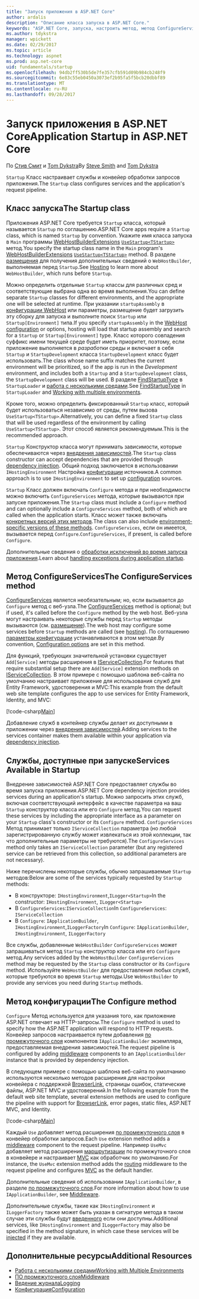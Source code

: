 ```yaml
---
title: "Запуск приложения в ASP.NET Core"
author: ardalis
description: "Описание класса запуска в ASP.NET Core."
keywords: "ASP.NET Core, запуска, настроить метод, метод ConfigureServices"
ms.author: tdykstra
manager: wpickett
ms.date: 02/29/2017
ms.topic: article
ms.technology: aspnet
ms.prod: asp.net-core
uid: fundamentals/startup
ms.openlocfilehash: 94db2ff530b5de7fe357cfb591d09b984cb248f9
ms.sourcegitcommit: 6e83c55eb0450a3073ef2b95fa5f5bcb20dbbf89
ms.translationtype: MT
ms.contentlocale: ru-RU
ms.lasthandoff: 09/28/2017
---
```

# <a name="application-startup-in-aspnet-core"></a><span data-ttu-id="9d536-104">Запуск приложения в ASP.NET Core</span><span class="sxs-lookup"><span data-stu-id="9d536-104">Application Startup in ASP.NET Core</span></span>

<span data-ttu-id="9d536-105">По [Стив Смит](https://ardalis.com/) и [Tom Dykstra](https://github.com/tdykstra/)</span><span class="sxs-lookup"><span data-stu-id="9d536-105">By [Steve Smith](https://ardalis.com/) and [Tom Dykstra](https://github.com/tdykstra/)</span></span>

<span data-ttu-id="9d536-106">`Startup` Класс настраивает службы и конвейер обработки запросов приложения.</span><span class="sxs-lookup"><span data-stu-id="9d536-106">The `Startup` class configures services and the application's request pipeline.</span></span> 

## <a name="the-startup-class"></a><span data-ttu-id="9d536-107">Класс запуска</span><span class="sxs-lookup"><span data-stu-id="9d536-107">The Startup class</span></span>

<span data-ttu-id="9d536-108">Приложения ASP.NET Core требуется `Startup` класса, который называется `Startup` по соглашению.</span><span class="sxs-lookup"><span data-stu-id="9d536-108">ASP.NET Core apps require a `Startup` class, which is named `Startup` by convention.</span></span> <span data-ttu-id="9d536-109">Укажите имя класса запуска в `Main` программы [WebHostBuilderExtensions](https://docs.microsoft.com/aspnet/core/api/microsoft.aspnetcore.hosting.webhostbuilderextensions) [ `UseStartup<TStartup>` ](https://docs.microsoft.com/aspnet/core/api/microsoft.aspnetcore.hosting.webhostbuilderextensions#Microsoft_AspNetCore_Hosting_WebHostBuilderExtensions_UseStartup__1_Microsoft_AspNetCore_Hosting_IWebHostBuilder_) метод.</span><span class="sxs-lookup"><span data-stu-id="9d536-109">You specify the startup class name in the `Main` program's [WebHostBuilderExtensions](https://docs.microsoft.com/aspnet/core/api/microsoft.aspnetcore.hosting.webhostbuilderextensions) [`UseStartup<TStartup>`](https://docs.microsoft.com/aspnet/core/api/microsoft.aspnetcore.hosting.webhostbuilderextensions#Microsoft_AspNetCore_Hosting_WebHostBuilderExtensions_UseStartup__1_Microsoft_AspNetCore_Hosting_IWebHostBuilder_) method.</span></span> <span data-ttu-id="9d536-110">В разделе [размещения](xref:fundamentals/hosting) для получения дополнительных сведений о `WebHostBuilder`, выполняемая перед `Startup`.</span><span class="sxs-lookup"><span data-stu-id="9d536-110">See [Hosting](xref:fundamentals/hosting) to learn more about `WebHostBuilder`, which runs before `Startup`.</span></span>

<span data-ttu-id="9d536-111">Можно определить отдельные `Startup` классы для различных сред и соответствующие выбрана одна во время выполнения.</span><span class="sxs-lookup"><span data-stu-id="9d536-111">You can define separate `Startup` classes for different environments, and the appropriate one will be selected at runtime.</span></span> <span data-ttu-id="9d536-112">При указании `startupAssembly` в [конфигурации WebHost](https://docs.microsoft.com/aspnet/core/fundamentals/hosting?tabs=aspnetcore2x#configuring-a-host) или параметры, размещение будет загрузить эту сборку для запуска и выполните поиск `Startup` или `Startup[Environment]` типа.</span><span class="sxs-lookup"><span data-stu-id="9d536-112">If you specify `startupAssembly` in the [WebHost configuration](https://docs.microsoft.com/aspnet/core/fundamentals/hosting?tabs=aspnetcore2x#configuring-a-host) or options, hosting will load that startup assembly and search for a `Startup` or `Startup[Environment]` type.</span></span> <span data-ttu-id="9d536-113">Класс которого совпадения суффикс имени текущей среде будет иметь приоритет, поэтому, если приложение выполняется в *разработки* среды и включает в себя `Startup` и `StartupDevelopment` класса `StartupDevelopment` класс будет использовать.</span><span class="sxs-lookup"><span data-stu-id="9d536-113">The class whose name suffix matches the current environment will be prioritized, so if the app is run in the *Development* environment, and includes both a `Startup` and a `StartupDevelopment` class, the `StartupDevelopment` class will be used.</span></span> <span data-ttu-id="9d536-114">В разделе [FindStartupType](https://github.com/aspnet/Hosting/blob/rel/1.1.0/src/Microsoft.AspNetCore.Hosting/Internal/StartupLoader.cs) в `StartupLoader` и [работа с несколькими средами](environments.md#startup-conventions).</span><span class="sxs-lookup"><span data-stu-id="9d536-114">See [FindStartupType](https://github.com/aspnet/Hosting/blob/rel/1.1.0/src/Microsoft.AspNetCore.Hosting/Internal/StartupLoader.cs) in `StartupLoader` and [Working with multiple environments](environments.md#startup-conventions).</span></span>

<span data-ttu-id="9d536-115">Кроме того, можно определить фиксированный `Startup` класс, который будет использоваться независимо от среды, путем вызова `UseStartup<TStartup>`.</span><span class="sxs-lookup"><span data-stu-id="9d536-115">Alternatively, you can define a fixed `Startup` class that will be used regardless of the environment by calling `UseStartup<TStartup>`.</span></span> <span data-ttu-id="9d536-116">Этот способ является рекомендуемым.</span><span class="sxs-lookup"><span data-stu-id="9d536-116">This is the recommended approach.</span></span>

<span data-ttu-id="9d536-117">`Startup` Конструктор класса могут принимать зависимости, которые обеспечиваются через [внедрения зависимостей](xref:fundamentals/dependency-injection).</span><span class="sxs-lookup"><span data-stu-id="9d536-117">The `Startup` class constructor can accept dependencies that are provided through [dependency injection](xref:fundamentals/dependency-injection).</span></span> <span data-ttu-id="9d536-118">Общий подход заключается в использовании `IHostingEnvironment` Настройка [конфигурации](xref:fundamentals/configuration) источников.</span><span class="sxs-lookup"><span data-stu-id="9d536-118">A common approach is to use `IHostingEnvironment` to set up [configuration](xref:fundamentals/configuration) sources.</span></span>

<span data-ttu-id="9d536-119">`Startup` Класс должен включать `Configure` метода и при необходимости можно включить `ConfigureServices` метода, которые вызываются при запуске приложения.</span><span class="sxs-lookup"><span data-stu-id="9d536-119">The `Startup` class must include a `Configure` method and can optionally include a `ConfigureServices` method, both of which are called when the application starts.</span></span> <span data-ttu-id="9d536-120">Класс может также включать [конкретных версий этих методов](xref:fundamentals/environments#startup-conventions).</span><span class="sxs-lookup"><span data-stu-id="9d536-120">The class can also include [environment-specific versions of these methods](xref:fundamentals/environments#startup-conventions).</span></span> <span data-ttu-id="9d536-121">`ConfigureServices`, если он имеется, вызывается перед `Configure`.</span><span class="sxs-lookup"><span data-stu-id="9d536-121">`ConfigureServices`, if present, is called before `Configure`.</span></span>

<span data-ttu-id="9d536-122">Дополнительные сведения о [обработки исключений во время запуска приложения](xref:fundamentals/error-handling#startup-exception-handling).</span><span class="sxs-lookup"><span data-stu-id="9d536-122">Learn about [handling exceptions during application startup](xref:fundamentals/error-handling#startup-exception-handling).</span></span>

## <a name="the-configureservices-method"></a><span data-ttu-id="9d536-123">Метод ConfigureServices</span><span class="sxs-lookup"><span data-stu-id="9d536-123">The ConfigureServices method</span></span>

<span data-ttu-id="9d536-124">[ConfigureServices](https://docs.microsoft.com/aspnet/core/api/microsoft.aspnetcore.hosting.startupbase#Microsoft_AspNetCore_Hosting_StartupBase_ConfigureServices_Microsoft_Extensions_DependencyInjection_IServiceCollection_) является необязательным; но, если вызывается до `Configure` метод с веб-узла.</span><span class="sxs-lookup"><span data-stu-id="9d536-124">The [ConfigureServices](https://docs.microsoft.com/aspnet/core/api/microsoft.aspnetcore.hosting.startupbase#Microsoft_AspNetCore_Hosting_StartupBase_ConfigureServices_Microsoft_Extensions_DependencyInjection_IServiceCollection_) method is optional; but if used, it's called before the `Configure` method by the web host.</span></span> <span data-ttu-id="9d536-125">Веб-узла могут настраивать некоторые службы перед ``Startup`` методы вызываются (см. [размещение](xref:fundamentals/hosting)).</span><span class="sxs-lookup"><span data-stu-id="9d536-125">The web host may configure some services before ``Startup`` methods are called (see [hosting](xref:fundamentals/hosting)).</span></span> <span data-ttu-id="9d536-126">По соглашению [параметры конфигурации](xref:fundamentals/configuration) устанавливаются в этом методе.</span><span class="sxs-lookup"><span data-stu-id="9d536-126">By convention, [Configuration options](xref:fundamentals/configuration) are set in this method.</span></span>

<span data-ttu-id="9d536-127">Для функций, требующих значительной установки существует `Add[Service]` методы расширения в [IServiceCollection](https://docs.microsoft.com/aspnet/core/api/microsoft.extensions.dependencyinjection.iservicecollection).</span><span class="sxs-lookup"><span data-stu-id="9d536-127">For features that require substantial setup there are `Add[Service]` extension methods on [IServiceCollection](https://docs.microsoft.com/aspnet/core/api/microsoft.extensions.dependencyinjection.iservicecollection).</span></span> <span data-ttu-id="9d536-128">В этом примере с помощью шаблона веб-сайта по умолчанию настраивает приложение для использования служб для Entity Framework, удостоверения и MVC:</span><span class="sxs-lookup"><span data-stu-id="9d536-128">This example from the default web site template configures the app to use services for Entity Framework, Identity, and MVC:</span></span>

[!code-csharp[Main](../common/samples/WebApplication1/Startup.cs?highlight=4,7,11&start=40&end=55)]

<span data-ttu-id="9d536-129">Добавление служб в контейнер службы делает их доступными в приложении через [внедрения зависимостей](xref:fundamentals/dependency-injection).</span><span class="sxs-lookup"><span data-stu-id="9d536-129">Adding services to the services container makes them available within your application via [dependency injection](xref:fundamentals/dependency-injection).</span></span>

## <a name="services-available-in-startup"></a><span data-ttu-id="9d536-130">Службы, доступные при запуске</span><span class="sxs-lookup"><span data-stu-id="9d536-130">Services Available in Startup</span></span>

<span data-ttu-id="9d536-131">Внедрение зависимостей ASP.NET Core предоставляет службы во время запуска приложения.</span><span class="sxs-lookup"><span data-stu-id="9d536-131">ASP.NET Core dependency injection provides services during an application's startup.</span></span> <span data-ttu-id="9d536-132">Можно запросить этих служб, включая соответствующий интерфейс в качестве параметра на ваш `Startup` конструктор класса или его `Configure` метод.</span><span class="sxs-lookup"><span data-stu-id="9d536-132">You can request these services by including the appropriate interface as a parameter on your `Startup` class's constructor or its `Configure` method.</span></span> <span data-ttu-id="9d536-133">`ConfigureServices` Метод принимает только `IServiceCollection` параметра (но любой зарегистрированную службу может извлекаться из этой коллекции, так что дополнительные параметры не требуются).</span><span class="sxs-lookup"><span data-stu-id="9d536-133">The `ConfigureServices` method only takes an `IServiceCollection` parameter (but any registered service can be retrieved from this collection, so additional parameters are not necessary).</span></span>

<span data-ttu-id="9d536-134">Ниже перечислены некоторые службы, обычно запрашиваемые `Startup` методов:</span><span class="sxs-lookup"><span data-stu-id="9d536-134">Below are some of the services typically requested by `Startup` methods:</span></span>

* <span data-ttu-id="9d536-135">В конструкторе: `IHostingEnvironment`,`ILogger<Startup>`</span><span class="sxs-lookup"><span data-stu-id="9d536-135">In the constructor:  `IHostingEnvironment`, `ILogger<Startup>`</span></span>
* <span data-ttu-id="9d536-136">В `ConfigureServices`:`IServiceCollection`</span><span class="sxs-lookup"><span data-stu-id="9d536-136">In `ConfigureServices`:  `IServiceCollection`</span></span>
* <span data-ttu-id="9d536-137">В `Configure`: `IApplicationBuilder`, `IHostingEnvironment`,`ILoggerFactory`</span><span class="sxs-lookup"><span data-stu-id="9d536-137">In `Configure`:  `IApplicationBuilder`, `IHostingEnvironment`, `ILoggerFactory`</span></span>

<span data-ttu-id="9d536-138">Все службы, добавленные ``WebHostBuilder`` ``ConfigureServices`` может запрашиваться метод ``Startup`` конструктор класса или его ``Configure`` метод.</span><span class="sxs-lookup"><span data-stu-id="9d536-138">Any services added by the ``WebHostBuilder`` ``ConfigureServices`` method may be requested by the ``Startup`` class constructor or its ``Configure`` method.</span></span> <span data-ttu-id="9d536-139">Используйте `WebHostBuilder` для предоставления любых служб, которые требуются во время `Startup` методы.</span><span class="sxs-lookup"><span data-stu-id="9d536-139">Use `WebHostBuilder` to provide any services you need during `Startup` methods.</span></span>

## <a name="the-configure-method"></a><span data-ttu-id="9d536-140">Метод конфигурации</span><span class="sxs-lookup"><span data-stu-id="9d536-140">The Configure method</span></span>

<span data-ttu-id="9d536-141">`Configure` Метод используется для указания того, как приложение ASP.NET отвечает на HTTP-запросы.</span><span class="sxs-lookup"><span data-stu-id="9d536-141">The `Configure` method is used to specify how the ASP.NET application will respond to HTTP requests.</span></span> <span data-ttu-id="9d536-142">Конвейер запросов настраивается путем добавления [по промежуточного слоя](middleware.md) компонентов `IApplicationBuilder` экземпляра, предоставляемая внедрения зависимостей.</span><span class="sxs-lookup"><span data-stu-id="9d536-142">The request pipeline is configured by adding [middleware](middleware.md) components to an `IApplicationBuilder` instance that is provided by dependency injection.</span></span>

<span data-ttu-id="9d536-143">В следующем примере с помощью шаблона веб-сайта по умолчанию используются несколько методов расширения для настройки конвейера с поддержкой [BrowserLink](http://vswebessentials.com/features/browserlink), страницы ошибок, статические файлы, ASP.NET MVC и удостоверений.</span><span class="sxs-lookup"><span data-stu-id="9d536-143">In the following example from the default web site template, several extension methods are used to configure the pipeline with support for [BrowserLink](http://vswebessentials.com/features/browserlink), error pages, static files, ASP.NET MVC, and Identity.</span></span>

[!code-csharp[Main](../common/samples/WebApplication1/Startup.cs?highlight=8,9,10,14,17,19,21&start=58&end=84)]

<span data-ttu-id="9d536-144">Каждый `Use` добавляет метод расширения [по промежуточного слоя](xref:fundamentals/middleware) в конвейер обработки запросов.</span><span class="sxs-lookup"><span data-stu-id="9d536-144">Each `Use` extension method adds a [middleware](xref:fundamentals/middleware) component to the request pipeline.</span></span> <span data-ttu-id="9d536-145">Например `UseMvc` добавляет метод расширения [маршрутизации](routing.md) по промежуточного слоя в конвейере и настраивает [MVC](xref:mvc/overview) как обработчик по умолчанию.</span><span class="sxs-lookup"><span data-stu-id="9d536-145">For instance, the `UseMvc` extension method adds the [routing](routing.md) middleware to the request pipeline and configures [MVC](xref:mvc/overview) as the default handler.</span></span>

<span data-ttu-id="9d536-146">Дополнительные сведения об использовании `IApplicationBuilder`, в разделе [по промежуточного слоя](xref:fundamentals/middleware).</span><span class="sxs-lookup"><span data-stu-id="9d536-146">For more information about how to use `IApplicationBuilder`, see [Middleware](xref:fundamentals/middleware).</span></span>

<span data-ttu-id="9d536-147">Дополнительные службы, такие как `IHostingEnvironment` и `ILoggerFactory` также может быть указан в сигнатуре метода в таком случае эти службы будут [введенного](dependency-injection.md) если они доступны.</span><span class="sxs-lookup"><span data-stu-id="9d536-147">Additional services, like `IHostingEnvironment` and `ILoggerFactory` may also be specified in the method signature, in which case these services will be [injected](dependency-injection.md) if they are available.</span></span> 

## <a name="additional-resources"></a><span data-ttu-id="9d536-148">Дополнительные ресурсы</span><span class="sxs-lookup"><span data-stu-id="9d536-148">Additional Resources</span></span>

* [<span data-ttu-id="9d536-149">Работа с несколькими средами</span><span class="sxs-lookup"><span data-stu-id="9d536-149">Working with Multiple Environments</span></span>](xref:fundamentals/environments)
* [<span data-ttu-id="9d536-150">ПО промежуточного слоя</span><span class="sxs-lookup"><span data-stu-id="9d536-150">Middleware</span></span>](xref:fundamentals/middleware)
* [<span data-ttu-id="9d536-151">Ведение журнала</span><span class="sxs-lookup"><span data-stu-id="9d536-151">Logging</span></span>](xref:fundamentals/logging)
* [<span data-ttu-id="9d536-152">Конфигурация</span><span class="sxs-lookup"><span data-stu-id="9d536-152">Configuration</span></span>](xref:fundamentals/configuration)
